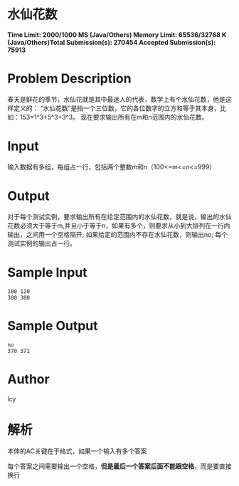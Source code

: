 # 水仙花数

**Time Limit: 2000/1000 MS (Java/Others)    Memory Limit: 65536/32768 K (Java/Others)Total Submission(s): 270454    Accepted Submission(s): 75913**

# Problem Description

春天是鲜花的季节，水仙花就是其中最迷人的代表，数学上有个水仙花数，他是这样定义的：
“水仙花数”是指一个三位数，它的各位数字的立方和等于其本身，比如：153=1^3+5^3+3^3。
现在要求输出所有在m和n范围内的水仙花数。

# Input

输入数据有多组，每组占一行，包括两个整数m和n（100<=m<=n<=999）

# Output

对于每个测试实例，要求输出所有在给定范围内的水仙花数，就是说，输出的水仙花数必须大于等于m,并且小于等于n，如果有多个，则要求从小到大排列在一行内输出，之间用一个空格隔开;
如果给定的范围内不存在水仙花数，则输出no;
每个测试实例的输出占一行。

# Sample Input

```
100 120
300 380
```

# Sample Output

```
no
370 371
```

# Author

lcy

# 解析

本体的AC关键在于格式，如果一个输入有多个答案

每个答案之间需要输出一个空格，**但是最后一个答案后面不能跟空格**，而是要直接换行